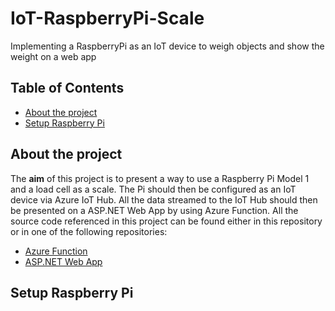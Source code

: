 # IoT-RaspberryPi-Scale
Implementing a RaspberryPi as an IoT device to weigh objects and show the weight on a web app

## Table of Contents
* [About the project](#about-the-project)
* [Setup Raspberry Pi](#setup-raspberry-pi)

## About the project
The **aim** of this project is to present a way to use a Raspberry Pi Model 1 and a load cell as a scale. The Pi should then be configured as an IoT device via Azure IoT Hub. All the data streamed to the IoT Hub should then be presented on a ASP.NET Web App by using Azure Function.
All the source code referenced in this project can be found either in this repository or in one of the following repositories:
* [Azure Function](https://github.com/jekolbe/IoT-RaspberryPi-Scale-Azure-Function)
* [ASP.NET Web App](https://github.com/jekolbe/IoT-RaspberryPi-Scale-WebApp)

## Setup Raspberry Pi
